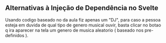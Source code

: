 ## Alternativas à Injeção de Dependência no Svelte

Usando codigo baseado no da aula fiz apenas um "DJ", para caso a pessoa esteja em duvida de qual tipo de genero musical ouvir, basta clicar no botao q ira aparecer na tela um genero de musica aleatorio ( baseado nos pre-definidos ).